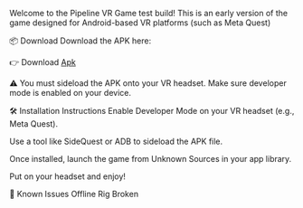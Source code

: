Welcome to the Pipeline VR Game test build! This is an early version of the game designed for Android-based VR platforms (such as Meta Quest)

📦 Download
Download the APK here:

👉 Download [Apk](https://www.mediafire.com/file/yihder0f8lfcbjr/plv2test.apk/file)

⚠️ You must sideload the APK onto your VR headset. Make sure developer mode is enabled on your device.

🛠️ Installation Instructions
Enable Developer Mode on your VR headset (e.g., Meta Quest).

Use a tool like SideQuest or ADB to sideload the APK file.

Once installed, launch the game from Unknown Sources in your app library.

Put on your headset and enjoy!

🚨 Known Issues
Offline Rig Broken
